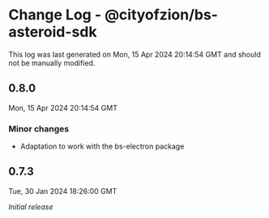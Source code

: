 # Change Log - @cityofzion/bs-asteroid-sdk

This log was last generated on Mon, 15 Apr 2024 20:14:54 GMT and should not be manually modified.

## 0.8.0
Mon, 15 Apr 2024 20:14:54 GMT

### Minor changes

- Adaptation to work with the bs-electron package

## 0.7.3
Tue, 30 Jan 2024 18:26:00 GMT

_Initial release_

